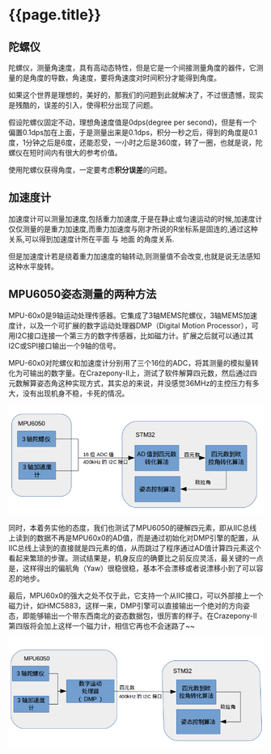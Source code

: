# {{page.title}}

## 陀螺仪
陀螺仪，测量角速度，具有高动态特性，但是它是一个间接测量角度的器件，它测量的是角度的导数，角速度，要将角速度对时间积分才能得到角度。

如果这个世界是理想的，美好的，那我们的问题到此就解决了，不过很遗憾，现实是残酷的，误差的引入，使得积分出现了问题。

假设陀螺仪固定不动，理想角速度值是0dps(degree per second)，但是有一个偏置0.1dps加在上面，于是测量出来是0.1dps，积分一秒之后，得到的角度是0.1度，1分钟之后是6度，还能忍受，一小时之后是360度，转了一圈，也就是说，陀螺仪在短时间内有很大的参考价值。

使用陀螺仪获得角度，一定要考虑**积分误差**的问题。

## 加速度计
加速度计可以测量加速度,包括重力加速度,于是在静止或匀速运动的时候,加速度计仅仅测量的是重力加速度,而重力加速度与刚才所说的R坐标系是固连的,通过这种关系,可以得到加速度计所在平面 与 地面 的角度关系.

但是加速度计若是绕着重力加速度的轴转动,则测量值不会改变,也就是说无法感知这种水平旋转。

## MPU6050姿态测量的两种方法
MPU-60x0是9轴运动处理传感器。它集成了3轴MEMS陀螺仪，3轴MEMS加速度计，以及一个可扩展的数字运动处理器DMP（Digital Motion Processor），可用I2C接口连接一个第三方的数字传感器，比如磁力计。扩展之后就可以通过其I2C或SPI接口输出一个9轴的信号。

MPU-60x0对陀螺仪和加速度计分别用了三个16位的ADC，将其测量的模拟量转化为可输出的数字量。在Crazepony-II上，测试了软件解算四元数，然后通过四元数解算姿态角这种实现方式，其实总的来说，并没感觉36MHz的主控压力有多大，没有出现机身不稳，卡死的情况。

![](/assets/img/mpu6050-quaternion.png)

同时，本着务实他的态度，我们也测试了MPU6050的硬解四元素，即从IIC总线上读到的数据不再是MPU60x0的AD值，而是通过初始化对DMP引擎的配置，从IIC总线上读到的直接就是四元素的值，从而跳过了程序通过AD值计算四元素这个看起来繁琐的步骤。测试结果是，机身反应的确要比之前反应灵活，最关键的一点是，这样得出的偏航角（Yaw）很稳很稳，基本不会漂移或者说漂移小到了可以容忍的地步。

最后，MPU60x0的强大之处不仅于此，它支持一个从IIC接口，可以外部接上一个磁力计，如HMC5883，这样一来，DMP引擎可以直接输出一个绝对的方向姿态，即能够输出一个带东西南北的姿态数据包，很厉害的样子。在Crazepony-II第四版将会加上这样一个磁力计，相信它再也不会迷路了~~ 

![](/assets/img/mpu6050-quaternion-dmp.png)
